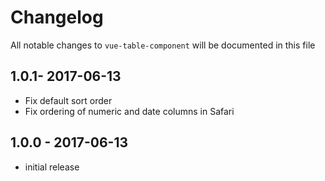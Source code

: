 # Changelog

All notable changes to `vue-table-component` will be documented in this file

## 1.0.1- 2017-06-13
- Fix default sort order
- Fix ordering of numeric and date columns in Safari

## 1.0.0 - 2017-06-13
- initial release
